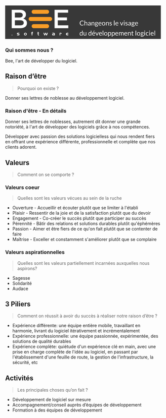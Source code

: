 ![Bee.Software Handbook](../../assets/img/bee_changeons_le_visage.png)

### Qui sommes nous ?

Bee, l'art de développer du logiciel.

## Raison d’être
> Pourquoi on existe ?

Donner ses lettres de noblesse au développement logiciel.

### Raison d'être - En détails

Donner ses lettres de noblesses, autrement dit donner une grande notoriété, à l'art de développer des logiciels grâce à nos compétences.

Développer avec passion des solutions logicielless qui nous rendent fiers en offrant une expérience différente, professionnelle et complète que nos clients adorent. 


## Valeurs
>Comment on se comporte ?

### Valeurs coeur
>Quelles sont les valeurs vécues au sein de la ruche

* Ouverture - Accueillir et écouter plutôt que se limiter à l'établi
* Plaisir - Ressentir de la joie et de la satisfaction plutôt que du devoir
* Engagement - Co-créer le succès plutôt que participer au succès
* Pérennité - Bâtir des relations et solutions durables plutôt qu'éphémères
* Passion - Aimer et être fiers de ce qu'on fait plutôt que se contenter de faire
* Maîtrise - Exceller et constamment s'améliorer plutôt que se complaire

### Valeurs aspirationnelles
>Quelles sont les valeurs partiellement incarnées auxquelles nous aspirons? 
 
* Sagesse
* Solidarité
* Audace


## 3 Piliers
>Comment on réussit à avoir du succès à réaliser notre raison d’être ?

* Expérience différente: une équipe entière mobile, travaillant en harmonie, livrant du logiciel itérativement et incrémentalement 
* Expérience professionnelle: une équipe passionnée, expérimentée, des solutions de qualité durables
* Expérience complète: quiétude d'un expérience clé en main, avec une prise en charge complète de l'idée au logiciel, en passant par l'établissement d'une feuille de route, la gestion de l'infrastructure, la sécurité, etc


## Activités
>Les principales choses qu’on fait ?

- Développement de logiciel sur mesure
- Accompagnement/conseil auprès d’équipes de développement
- Formation à des équipes de développement	

